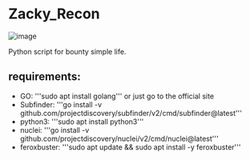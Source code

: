 # Zacky_Recon

![image](https://github.com/Gesus-del/Zacky_Recon/assets/79453866/456bf74e-c6ec-4cd3-aafb-bfcc955dd5e1)


Python script for bounty simple life.

## requirements:


* GO:  '''sudo apt install golang''' or just go to the official site
* Subfinder: '''go install -v github.com/projectdiscovery/subfinder/v2/cmd/subfinder@latest'''
* python3: '''sudo apt install python3'''
* nuclei: '''go install -v github.com/projectdiscovery/nuclei/v2/cmd/nuclei@latest'''
* feroxbuster: '''sudo apt update && sudo apt install -y feroxbuster'''
